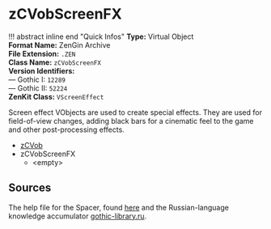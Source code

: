 # zCVobScreenFX

!!! abstract inline end "Quick Infos"
    **Type:** Virtual Object<br/>
    **Format Name:** ZenGin Archive<br/>
    **File Extension:** `.ZEN`<br/>
    **Class Name:** `zCVobScreenFX`<br/>
    **Version Identifiers:**<br />
    — Gothic I: `12289`<br/>
    — Gothic II: `52224`<br/>
    **ZenKit Class:** `VScreenEffect`

Screen effect VObjects are used to create special effects. They are used for field-of-view changes, adding black bars
for a cinematic feel to the game and other post-processing effects.

<ul class="sp-list">
    <li class="sp-type"><a href="../zCVob/">zCVob</a></li>
    <li class="sp-type">
        <span>zCVobScreenFX</span>
        <ul class="sp-list">
            <li class="sp-none">&lt;empty&gt;</li>
        </ul>
    </li>
</ul>

## Sources

The help file for the Spacer, found [here](https://wiki.worldofgothic.de/doku.php?id=spacer:hilfedatei) and the
Russian-language knowledge accumulator [gothic-library.ru](http://www.gothic-library.ru/publ/zcvobscreenfx/1-1-0-525).
